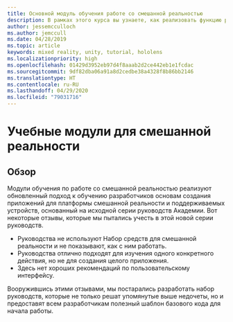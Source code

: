 ```yaml
---
title: Основной модуль обучения работе со смешанной реальностью
description: В рамках этого курса вы узнаете, как реализовать функцию распознавания лиц Azure в приложении смешанной реальности.
author: jessemcculloch
ms.author: jemccull
ms.date: 04/28/2019
ms.topic: article
keywords: mixed reality, unity, tutorial, hololens
ms.localizationpriority: high
ms.openlocfilehash: 01429d3952eb97d4f8aaab2d2ce442eb1e1fcdac
ms.sourcegitcommit: 9df82dba06a91a8d2cedbe38a4328f8b86bb2146
ms.translationtype: HT
ms.contentlocale: ru-RU
ms.lasthandoff: 04/29/2020
ms.locfileid: "79031716"
---
```

# <a name="mr-learning-modules"></a>Учебные модули для смешанной реальности

## <a name="overview"></a>Обзор

Модули обучения по работе со смешанной реальностью реализуют обновленный подход к обучению разработчиков основам создания приложений для платформы смешанной реальности и поддерживаемых устройств, основанный на исходной серии руководств Академии. Вот некоторые отзывы, которые мы пытались учесть в этой новой серии руководств.

* Руководства не используют Набор средств для смешанной реальности и не показывают, как с ним работать.
* Руководства отлично подходят для изучения одного конкретного действия, но не для создания целого приложения.
* Здесь нет хороших рекомендаций по пользовательскому интерфейсу.

Вооружившись этими отзывами, мы постарались разработать набор руководств, которые не только решат упомянутые выше недочеты, но и предоставят всем разработчикам полезный шаблон базового кода для начала работы.
